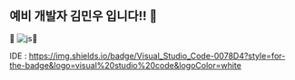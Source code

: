 ## 예비 개발자 김민우 입니다!! 👋



🔨 ![js](https://img.shields.io/badge/JavaScript-F7DF1E?style=for-the-badge&logo=JavaScript&logoColor=white)🔨

IDE : https://img.shields.io/badge/Visual_Studio_Code-0078D4?style=for-the-badge&logo=visual%20studio%20code&logoColor=white

